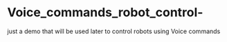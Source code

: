 # Voice_commands_robot_control-
just a demo that will be used later to control robots using Voice commands
